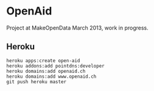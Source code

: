 OpenAid
=======

Project at MakeOpenData March 2013, work in progress.

Heroku
------

    heroku apps:create open-aid
    heroku addons:add pointdns:developer
    heroku domains:add openaid.ch
    heroku domains:add www.openaid.ch
    git push heroku master
